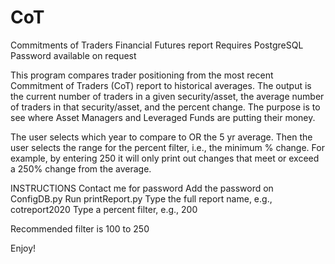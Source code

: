 # CoT
Commitments of Traders Financial Futures report
Requires PostgreSQL
Password available on request

This program compares trader positioning from the most recent Commitment of Traders (CoT) report to historical averages. 
The output is the current number of traders in a given security/asset, the average number of traders in that security/asset, and the percent change.
The purpose is to see where Asset Managers and Leveraged Funds are putting their money.

The user selects which year to compare to OR the 5 yr average. Then the user selects the range for the percent filter, i.e., the minimum % change.
For example, by entering 250 it will only print out changes that meet or exceed a 250% change from the average.

INSTRUCTIONS
Contact me for password
Add the password on ConfigDB.py
Run printReport.py
Type the full report name, e.g., cotreport2020
Type a percent filter, e.g., 200

Recommended filter is 100 to 250

Enjoy!
